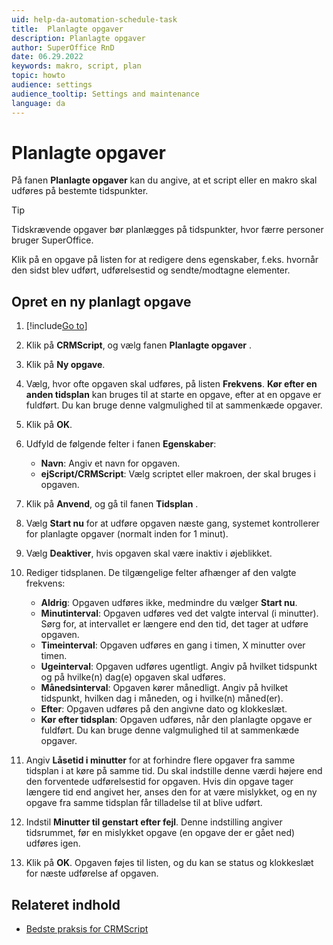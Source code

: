 ```yaml
---
uid: help-da-automation-schedule-task
title:  Planlagte opgaver
description: Planlagte opgaver
author: SuperOffice RnD
date: 06.29.2022
keywords: makro, script, plan
topic: howto
audience: settings
audience_tooltip: Settings and maintenance
language: da
---
```


# Planlagte opgaver

På fanen **Planlagte opgaver** kan du angive, at et script eller en makro skal udføres på bestemte tidspunkter.

> [!TIP]
> Tidskrævende opgaver bør planlægges på tidspunkter, hvor færre personer bruger SuperOffice.

Klik på en opgave på listen for at redigere dens egenskaber, f.eks. hvornår den sidst blev udført, udførelsestid og sendte/modtagne elementer.

## Opret en ny planlagt opgave

1. [!include[Go to](../../../learn/includes/goto-sm.md)]

1. Klik på **CRMScript**, og vælg fanen **Planlagte opgaver** .

1. Klik på **Ny opgave**.

1. Vælg, hvor ofte opgaven skal udføres, på listen **Frekvens**. **Kør efter en anden tidsplan** kan bruges til at starte en opgave, efter at en opgave er fuldført. Du kan bruge denne valgmulighed til at sammenkæde opgaver.

1. Klik på **OK**.

1. Udfyld de følgende felter i fanen **Egenskaber**:
    * **Navn**: Angiv et navn for opgaven.
    * **ejScript/CRMScript**: Vælg scriptet eller makroen, der skal bruges i opgaven.

1. Klik på **Anvend**, og gå til fanen **Tidsplan** .

1. Vælg **Start nu** for at udføre opgaven næste gang, systemet kontrollerer for planlagte opgaver (normalt inden for 1 minut).

1. Vælg **Deaktiver**, hvis opgaven skal være inaktiv i øjeblikket.

1. Rediger tidsplanen. De tilgængelige felter afhænger af den valgte frekvens:

    * **Aldrig**: Opgaven udføres ikke, medmindre du vælger **Start nu**.
    * **Minutinterval**: Opgaven udføres ved det valgte interval (i minutter). Sørg for, at intervallet er længere end den tid, det tager at udføre opgaven.
    * **Timeinterval**: Opgaven udføres en gang i timen, X minutter over timen.
    * **Ugeinterval**: Opgaven udføres ugentligt. Angiv på hvilket tidspunkt og på hvilke(n) dag(e) opgaven skal udføres.
    * **Månedsinterval**: Opgaven kører månedligt. Angiv på hvilket tidspunkt, hvilken dag i måneden, og i hvilke(n) måned(er).
    * **Efter**: Opgaven udføres på den angivne dato og klokkeslæt.
    * **Kør efter tidsplan**: Opgaven udføres, når den planlagte opgave er fuldført. Du kan bruge denne valgmulighed til at sammenkæde opgaver.

1. Angiv **Låsetid i minutter** for at forhindre flere opgaver fra samme tidsplan i at køre på samme tid. Du skal indstille denne værdi højere end den forventede udførelsestid for opgaven. Hvis din opgave tager længere tid end angivet her, anses den for at være mislykket, og en ny opgave fra samme tidsplan får tilladelse til at blive udført.

1. Indstil **Minutter til genstart efter fejl**. Denne indstilling angiver tidsrummet, før en mislykket opgave (en opgave der er gået ned) udføres igen.

1. Klik på **OK**. Opgaven føjes til listen, og du kan se status og klokkeslæt for næste udførelse af opgaven.

## Relateret indhold

* [Bedste praksis for CRMScript][1]

<!-- Referenced links -->
[1]: ../../../../en/automation/crmscript/code-quality/best-practices.md

